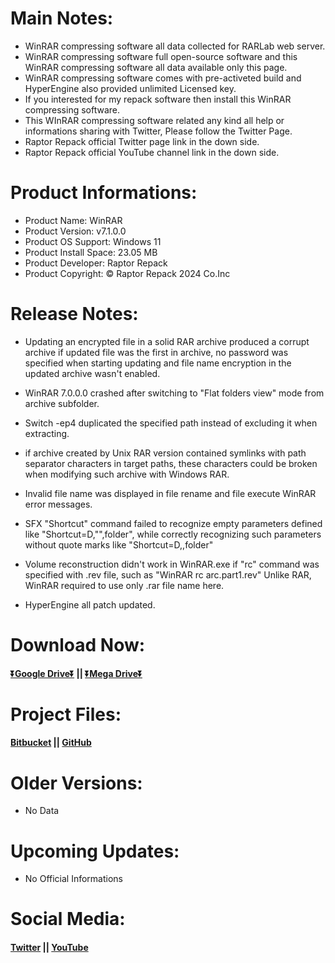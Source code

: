 # Main Notes:
- WinRAR compressing software all data collected for RARLab web server.
- WinRAR compressing software full open-source software and this WinRAR compressing software all data available only this page.
- WinRAR compressing software comes with pre-activeted build and HyperEngine also provided unlimited Licensed key.
- If you interested for my repack software then install this WinRAR compressing software.
- This WInRAR compressing software related any kind all help or informations sharing with Twitter, Please follow the Twitter Page.
- Raptor Repack official Twitter page link in the down side.
- Raptor Repack official YouTube channel link in the down side. 

# Product Informations:
- Product Name: WinRAR
- Product Version: v7.1.0.0
- Product OS Support: Windows 11
- Product Install Space: 23.05 MB
- Product Developer: Raptor Repack
- Product Copyright: © Raptor Repack 2024 Co.Inc

# Release Notes:
- Updating an encrypted file in a solid RAR archive produced a corrupt archive if updated file was the first in archive, no password was specified when starting updating and file name encryption in the updated archive wasn't enabled.

- WinRAR 7.0.0.0 crashed after switching to "Flat folders view" mode from archive subfolder.

- Switch -ep4 duplicated the specified path instead of excluding it when extracting.

- if archive created by Unix RAR version contained symlinks with path separator characters in target paths, these characters could be broken when modifying such archive with Windows RAR.

- Invalid file name was displayed in file rename and file execute WinRAR error messages.

- SFX "Shortcut" command failed to recognize empty parameters defined like "Shortcut=D,"",folder", while correctly recognizing such parameters without quote marks like "Shortcut=D,,folder"

- Volume reconstruction didn't work in WinRAR.exe if "rc" command was specified with .rev file, such as "WinRAR rc arc.part1.rev" Unlike RAR, WinRAR required to use only .rar file name here.

- HyperEngine all patch updated.

# Download Now:
#### [⏬Google Drive⏬](https://drive.usercontent.google.com/download?id=1c6oOoHXHlC8QE_RPwA5ROsmF_V7ncILN&export=download&authuser=0&confirm=t&uuid=b44dab73-071a-4874-b8c3-a59dc47d097a&at=APZUnTWKNYx9MjBJ-AJpDfy9jbDU:1721139343753) || [⏬Mega Drive⏬](https://mega.nz/file/JO8X2IhD#VsVYoeDAxZneOhTlvhBHFU2YbKjtwG7J3-5V3_C4tsk)

# Project Files:
#### [Bitbucket](https://bitbucket.org/raptor_repack/winrar/src/WinRAR) || [GitHub](https://github.com/RaptorRepackHub/WinRAR)

# Older Versions:
- No Data

# Upcoming Updates:
- No Official Informations

# Social Media:
#### [Twitter](https://www.x.com/RaptorRepack) || [YouTube](https://www.youtube.com/@RaptorRepack)
